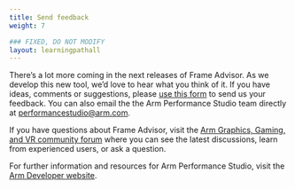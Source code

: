```yaml
---
title: Send feedback
weight: 7

### FIXED, DO NOT MODIFY
layout: learningpathall
---
```

 
There’s a lot more coming in the next releases of Frame Advisor. As we develop this new tool, we’d love to hear what you think of it. If you have ideas, comments or suggestions, please [use this form](https://forms.office.com/e/hwzQNc9Nu6) to send us your feedback. You can also email the the Arm Performance Studio team directly at performancestudio@arm.com.

If you have questions about Frame Advisor, visit the [Arm Graphics, Gaming, and VR community forum](https://community.arm.com/support-forums/f/graphics-gaming-and-vr-forum) where you can see the latest discussions, learn from experienced users, or ask a question.

For further information and resources for Arm Performance Studio, visit the [Arm Developer website](https://developer.arm.com/Tools%20and%20Software/Arm%20Performance%20Studio%20for%20Mobile).
